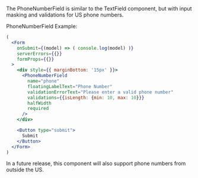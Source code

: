 The PhoneNumberField is similar to the TextField component, but with input masking and validations for US phone numbers.

PhoneNumberField Example:

```jsx static
(
  <Form
    onSubmit={(model) => ( console.log(model) )}
    serverErrors={{}}
    formProps={{}}
  >
    <div style={{ marginBottom: '15px' }}>
      <PhoneNumberField
        name="phone"
        floatingLabelText="Phone Number"
        validationErrorText="Please enter a valid phone number"
        validations={{isLength: {min: 10, max: 10}}}
        halfWidth
        required
      />
    </div>

    <Button type="submit">
      Submit
    </Button>
  </Form>
)
```

In a future release, this component will also support phone numbers from outside the US.
